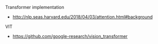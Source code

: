 Transformer implementation

- http://nlp.seas.harvard.edu/2018/04/03/attention.html#background

VIT

- https://github.com/google-research/vision_transformer